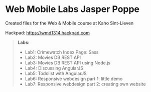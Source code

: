 Web Mobile Labs Jasper Poppe
===============

Created files for the Web &amp; Mobile course at Kaho Sint-Lieven

Hackpad: https://wmd1314.hackpad.com

> **Labs:**
> 
> - Lab1: Crimewatch Index Page: Sass
> - Lab2: Movies DB REST API
> - Lab3: Movies DB REST API using Node.js
> - Lab4: Discussing AngularJS
> - Lab5: Todolist with AngularJS
> - Lab6: Responsive webdesign part 1: little demo
> - Lab7: Responsive webdesign part 2: creating own website